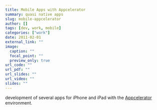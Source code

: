 ```yaml
---
title: Mobile Apps with Appcelerator
summary: quasi native apps
slug: mobile-appcelerator
author: []
tags: [dev, work, mobile]
categories: ["work"]
date: 2011-02-01
external_link: ""
image:
  caption: ""
  focal_point: ""
  preview_only: true
url_code: ""
url_pdf: ""
url_slides: ""
url_video: ""
slides: ""
---
```

development of several apps for iPhone and iPad with the [Appcelerator](https://www.appcelerator.com/) environment.
